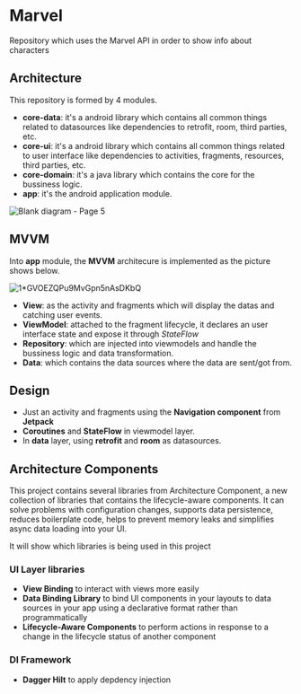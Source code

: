 # Marvel

Repository which uses the Marvel API in order to show info about characters


## Architecture

This repository is formed by 4 modules.
- **core-data**: it's a android library which contains all common things related to datasources like dependencies to retrofit, room, third parties, etc.
- **core-ui**: it's a android library which contains all common things related to user interface like dependencies to activities, fragments, resources, third parties, etc.
- **core-domain**: it's a java library which contains the core for the bussiness logic.
- **app**: it's the android application module.



![Blank diagram - Page 5](https://user-images.githubusercontent.com/5518993/193853923-2691ba92-0dc7-44d8-aaf2-098380e2bf80.png)


## MVVM

Into **app** module, the **MVVM** architecure is implemented as the picture shows below.


![1*GVOEZQPu9MvGpn5nAsDKbQ](https://user-images.githubusercontent.com/5518993/194012626-d19dcd76-a3b7-4924-aaee-104910652dac.png)

- **View**: as the activity and fragments which will display the datas and catching user events.
- **ViewModel**: attached to the fragment lifecycle, it declares an user interface state and expose it through *StateFlow*
- **Repository**: which are injected into viewmodels and handle the bussiness logic and data transformation.
- **Data**: which contains the data sources where the data are sent/got from.


## Design 

- Just an activity and fragments using the **Navigation component** from **Jetpack**
- **Coroutines** and **StateFlow** in viewmodel layer.
- In **data** layer, using **retrofit** and **room** as datasources.

## Architecture Components
This project contains several libraries from Architecture Component, a new collection of libraries that contains the lifecycle-aware components. It can solve problems with configuration changes, supports data persistence, reduces boilerplate code, helps to prevent memory leaks and simplifies async data loading into your UI.

It will show which libraries is being used in this project

### UI Layer libraries
- **View Binding** to interact with views more easily
- **Data Binding Library** to bind UI components in your layouts to data sources in your app using a declarative format rather than programmatically
- **Lifecycle-Aware Components** to perform actions in response to a change in the lifecycle status of another component

### DI Framework
- **Dagger Hilt** to apply depdency injection
